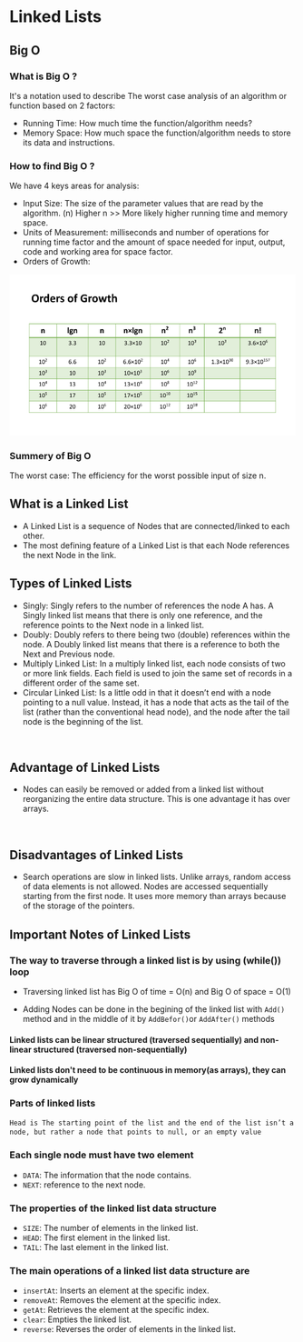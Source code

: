 # Linked Lists

## Big O

### What is Big O ?

It's a notation used to describe The worst case analysis of an algorithm or function based on 2 factors:

- Running Time: How much time the function/algorithm needs?
- Memory Space: How much space the function/algorithm needs to store its data and instructions.

### How to find Big O ?

We have 4 keys areas for analysis:

- Input Size: The size of the parameter values that are read by the algorithm. (n) Higher n >> More likely higher running time and memory space.
- Units of Measurement: milliseconds and number of operations for running time factor and the amount of space needed for input, output, code and working area for space factor.
- Orders of Growth:

![Order of Growth](./OrdersOfGrowth.png)

### Summery of Big O

The worst case: The efficiency for the worst possible input of size n.

## What is a Linked List

- A Linked List is a sequence of Nodes that are connected/linked to each other.
- The most defining feature of a Linked List is that each Node references the next Node in the link.

## Types of Linked Lists

- Singly: Singly refers to the number of references the node A has. A Singly linked list means that there is only one reference, and the reference points to the Next node in a linked list.
- Doubly: Doubly refers to there being two (double) references within the node. A Doubly linked list means that there is a reference to both the Next and Previous node.
- Multiply Linked List: In a multiply linked list, each node consists of two or more link fields. Each field is used to join the same set of records in a different order of the same set.
- Circular Linked List: Is a little odd in that it doesn’t end with a node pointing to a null value. Instead, it has a node that acts as the tail of the list (rather than the conventional head node), and the node after the tail node is the beginning of the list.

<br/>

## Advantage of Linked Lists

- Nodes can easily be removed or added from a linked list without reorganizing the entire data structure. This is one advantage it has over arrays.

<br/>

## Disadvantages of Linked Lists

- Search operations are slow in linked lists. Unlike arrays, random access of data elements is not allowed. Nodes are accessed sequentially starting from the first node. It uses more memory than arrays because of the storage of the pointers.

## Important Notes of Linked Lists

### The way to traverse through a linked list is by using (while()) loop

- Traversing linked list has Big O of time = O(n) and Big O of space = O(1)

- Adding Nodes can be done in the begining of the linked list with `Add()` method and in the middle of it by `AddBefor()`or `AddAfter()` methods

#### Linked lists can be linear structured (traversed sequentially) and non-linear structured (traversed non-sequentially)

#### Linked lists don't need to be continuous in memory(as arrays), they can grow dynamically

### Parts of linked lists

    Head is The starting point of the list and the end of the list isn’t a node, but rather a node that points to null, or an empty value

### Each single node must have two element

- `DATA`: The information that the node contains.
- `NEXT`: reference to the next node.

### The properties of the linked list data structure

- `SIZE`: The number of elements in the linked list.
- `HEAD`: The first element in the linked list.
- `TAIL`: The last element in the linked list.

### The main operations of a linked list data structure are

- `insertAt`: Inserts an element at the specific index.
- `removeAt`: Removes the element at the specific index.
- `getAt`: Retrieves the element at the specific index.
- `clear`: Empties the linked list.
- `reverse`: Reverses the order of elements in the linked list.
